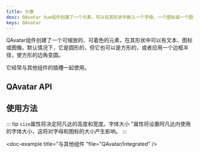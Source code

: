```yaml
---
title: 头像
desc: QAvatar Vue组件创建了一个元素，可以在其形状中嵌入一个字母、一个图标或一个图像。
keys: QAvatar
---
```

QAvatar组件创建了一个可缩放的、可着色的元素，在其形状中可以有文本、图标或图像。默认情况下，它是圆形的，但它也可以是方形的，或者应用一个边框半径，使方形的边角变圆。

它经常与其他组件的插槽一起使用。

## QAvatar API

<doc-api file="QAvatar" />

## 使用方法

::: tip
`size`属性将决定阿凡达的高度和宽度。字体大小 "属性将设置阿凡达内使用的字体大小，这将对字母和图标的大小产生影响。
:::

<doc-example title="基础" file="QAvatar/Basic" />

<doc-example title="标准尺寸" file="QAvatar/StandardSizes" />

<doc-example title="方形" file="QAvatar/Square" />

<doc-example title="圆形" file="QAvatar/Rounded" />

<doc-example title="与其他组件 "file="QAvatar/Integrated" />
